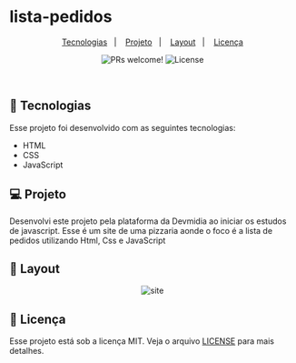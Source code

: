# lista-pedidos


<p align="center">
  <a href="#-tecnologias">Tecnologias</a>&nbsp;&nbsp;&nbsp;|&nbsp;&nbsp;&nbsp;
  <a href="#-projeto">Projeto</a>&nbsp;&nbsp;&nbsp;|&nbsp;&nbsp;&nbsp;
  <a href="#-layout">Layout</a>&nbsp;&nbsp;&nbsp;|&nbsp;&nbsp;&nbsp;
  <a href="#memo-licença">Licença</a>
</p>

<p align="center">
 <img src="https://img.shields.io/static/v1?label=PRs&message=welcome&color=49AA26&labelColor=000000" alt="PRs welcome!" />

  <img alt="License" src="https://img.shields.io/static/v1?label=license&message=MIT&color=49AA26&labelColor=000000">
</p>

<br>

## 🚀 Tecnologias

Esse projeto foi desenvolvido com as seguintes tecnologias:

- HTML
- CSS
- JavaScript

## 💻 Projeto

Desenvolvi este projeto pela plataforma da Devmidia ao iniciar os estudos de javascript. Esse é um site de uma pizzaria aonde o foco é a lista de pedidos utilizando Html, Css e JavaScript

## 🔖 Layout
<p align="center">
 <img src="asstes" alt="site" />
</p>




## :memo: Licença

Esse projeto está sob a licença MIT. Veja o arquivo [LICENSE](LICENSE.md) para mais detalhes.
